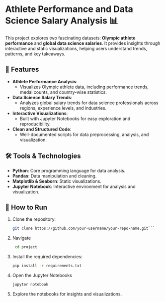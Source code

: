 # Athlete Performance and Data Science Salary Analysis 📊

This project explores two fascinating datasets: **Olympic athlete performance** and **global data science salaries**. It provides insights through interactive and static visualizations, helping users understand trends, patterns, and key takeaways.

## 🚀 Features

- **Athlete Performance Analysis**:
  - Visualizes Olympic athlete data, including performance trends, medal counts, and country-wise statistics.
- **Data Science Salary Trends**:
  - Analyzes global salary trends for data science professionals across regions, experience levels, and industries.
- **Interactive Visualizations**:
  - Built with Jupyter Notebooks for easy exploration and reproducibility.
- **Clean and Structured Code**:
  - Well-documented scripts for data preprocessing, analysis, and visualization.

## 🛠️ Tools & Technologies

- **Python**: Core programming language for data analysis.
- **Pandas**: Data manipulation and cleaning.
- **Matplotlib & Seaborn**: Static visualizations.
- **Jupyter Notebook**: Interactive environment for analysis and visualization.


## 🌟 How to Run

1. Clone the repository:
   ```bash
   git clone https://github.com/your-username/your-repo-name.git```
2. Navigate
   ```bash
    cd project
3. Install the required dependencies:
    ```bash
    pip install -r requirements.txt
4. Open the Jupyter Notebooks
     ```bash
    jupyter notebook
5. Explore the notebooks for insights and visualizations.
